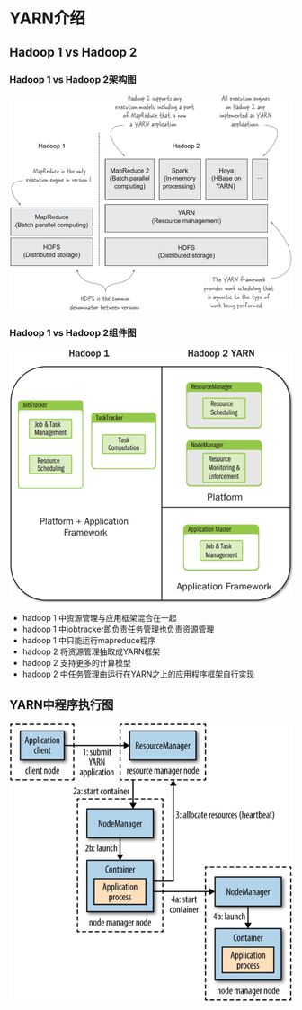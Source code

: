 # YARN介绍
## Hadoop 1 vs Hadoop 2
### Hadoop 1 vs Hadoop 2架构图
![](../img/h1_h2_arc.png)
### Hadoop 1 vs Hadoop 2组件图
![](../img/h1_h2_component.png)
* hadoop 1 中资源管理与应用框架混合在一起
* hadoop 1 中jobtracker即负责任务管理也负责资源管理
* hadoop 1 中只能运行mapreduce程序
* hadoop 2 将资源管理抽取成YARN框架
* hadoop 2 支持更多的计算模型
* hadoop 2 中任务管理由运行在YARN之上的应用程序框架自行实现
## YARN中程序执行图
![](../img/yarn_run_app.png)
